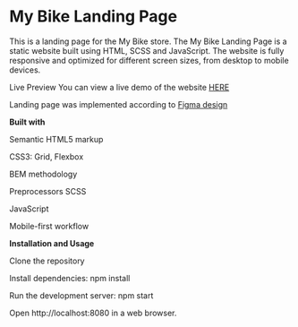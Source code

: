 # My Bike Landing Page


This is a landing page for the My Bike store. The My Bike Landing Page is a static website built using HTML, SCSS and JavaScript. The website is fully responsive and optimized for different screen sizes, from desktop to mobile devices.

Live Preview
You can view a live demo of the website [HERE](https://rafmamedov.github.io/my-bike-landing/)

Landing page was implemented according to [Figma design](https://www.figma.com/file/NZQAIydtHo5QkINyGLHNcq/BIKE-New-Version?mode=dev)

**Built with**


Semantic HTML5 markup

CSS3: Grid, Flexbox

BEM methodology

Preprocessors SCSS

JavaScript

Mobile-first workflow


**Installation and Usage**

Clone the repository

Install dependencies: npm install

Run the development server: npm start

Open http://localhost:8080 in a web browser.
